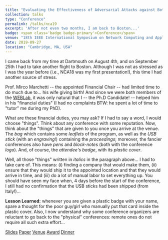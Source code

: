 ```yaml
---
title: "Evaluating the Effectiveness of Adversarial Attacks against Botnet Detectors"
collection: talks
type: "Conference"
permalink: /talks/nca19
excerpt: 'After not even two months, I am back to Boston...'
badge: <span class='badge badge-primary'>Conference</span> 
venue: "18th IEEE International Symposium on Network Computing and Applications"
date: 2019-09-27
location: "Cambridge, MA, USA"
---
```

 
I came back from my time at Dartmouth on August 4th, and on September 25th I had to take another flight to Boston. Although I was not as stressed as I was the year before (i.e., NCA18 was my first presentation!), this time I had another source of stress.
 
Prof. Mirco Marchetti -- the appointed Financial Chair -- had limited time to do much due to... his wife giving birth! And since we were both members of the [WEBLab](https://weblab.ing.unimore.it/people/), it was only natural that I -- the Ph.D Candidate! -- helped him in his "financial duties" (I had no complaints BTW: he spent a lot of time to "tutor" me during my PhD).

What are these financial duties, you may ask? If I had to say a word, I would choose "things". Think about any conference with some reputation. Now, think about the "things" that are given to you once you arrive at the venue. The <i>bag</i> which contains some <i>leaflets</i> of the program, as well as the <i>USB stick</i> (with an <i>engraving</i>!) containing the <i>proceedings</i>; moreover, the fancier conferences also have <i>pens</i> and <i>block-notes</i> (both with the conference <i>logo</i>). And, of course, the <i>attendee's badge</i>, with its <i>plastic cover</i>.

Well, all those "things" written in <i>italics</i> in the paragraph above... I had to take care of. This means: (i) finding a company that would make them, (ii) ensure that they would ship it to the appointed location and that they would arrive in time, and (iii) do a lot of manual labor to set everything up. You should have seen my face when, 4 days before the start of the conference, I still had no confirmation that the USB sticks had been shipped (from Italy!)...

<b>Lesson Learned:</b> whenever you are given a plastic badge with your name, spare a thought for the poor guy/girl who manually put that card inside the plastic cover. Also, I now understand why some conference organizers are reluctant to go back to the "physical" conferences: remote ones do not require all such extra effort...


<a class="btn btn-outline-primary my-1 mr-1 btn-sm" href="https://gioapru.github.io/files/papers/nca19/nca19_slides.pdf" target="_blank" rel="noopener">Slides</a>
<a class="btn btn-outline-primary my-1 mr-1 btn-sm" href="https://gioapru.github.io/publications/nca19" target="_blank" rel="noopener">Paper</a>
<a class="btn btn-outline-primary my-1 mr-1 btn-sm" href="https://www.nca-ieee.org/2019/conference_program.html" target="_blank" rel="noopener">Venue</a>
<a class="btn btn-outline-primary my-1 mr-1 btn-sm" href="https://gioapru.github.io/files/talks/images/nca19_award.jpg" target="_blank" rel="noopener">Award</a>
<a class="btn btn-outline-primary my-1 mr-1 btn-sm" href="https://gioapru.github.io/files/talks/images/nca19_dinner.jpg" target="_blank" rel="noopener">Dinner</a>